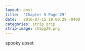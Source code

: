 ```yaml
---
layout: post
title:  "Chapter 5 Page 29"
date:   2016-07-15 19:00:29 -0400
categories: strip grip
strip-image: ch5pg29.png
---
```

spooky upset    
